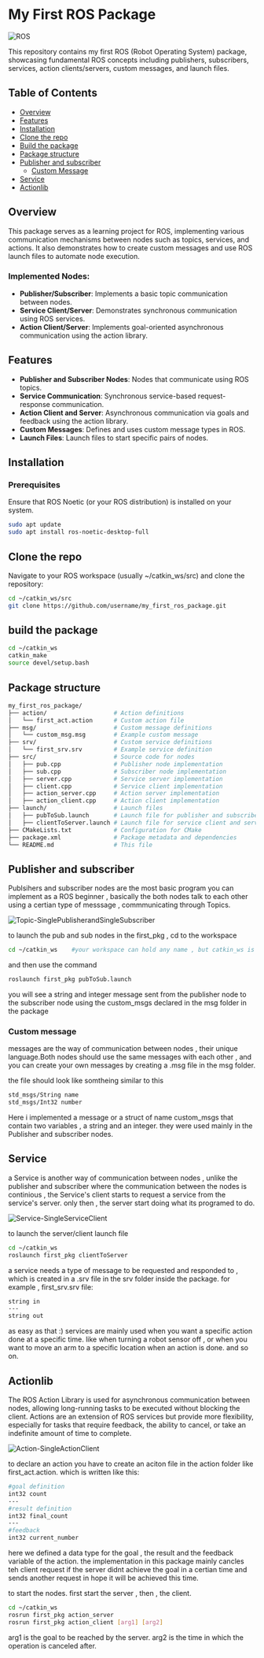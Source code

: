 # My First ROS Package

![ROS](https://img.shields.io/badge/ROS-Noetic-blue)

This repository contains my first ROS (Robot Operating System) package, showcasing fundamental ROS concepts including publishers, subscribers, services, action clients/servers, custom messages, and launch files.

## Table of Contents
- [Overview](#overview)
- [Features](#features)
- [Installation](#installation)
- [Clone the repo](#clone-the-repo)
- [Build the package](#build-the-package)
- [Package structure](#package-structure)
- [Publisher and subscriber](#publisher-and-subscriber)
  - [Custom Message](#custom-message)
- [Service](#service)
- [Actionlib](#actionlib)

## Overview
This package serves as a learning project for ROS, implementing various communication mechanisms between nodes such as topics, services, and actions. It also demonstrates how to create custom messages and use ROS launch files to automate node execution.

### Implemented Nodes:
- **Publisher/Subscriber**: Implements a basic topic communication between nodes.
- **Service Client/Server**: Demonstrates synchronous communication using ROS services.
- **Action Client/Server**: Implements goal-oriented asynchronous communication using the action library.

## Features
- **Publisher and Subscriber Nodes**: Nodes that communicate using ROS topics.
- **Service Communication**: Synchronous service-based request-response communication.
- **Action Client and Server**: Asynchronous communication via goals and feedback using the action library.
- **Custom Messages**: Defines and uses custom message types in ROS.
- **Launch Files**: Launch files to start specific pairs of nodes.

## Installation

### Prerequisites
Ensure that ROS Noetic (or your ROS distribution) is installed on your system.

```bash
sudo apt update
sudo apt install ros-noetic-desktop-full
```
## Clone the repo
Navigate to your ROS workspace (usually ~/catkin_ws/src) and clone the repository:
```bash
cd ~/catkin_ws/src
git clone https://github.com/username/my_first_ros_package.git
```
## build the package
```bash
cd ~/catkin_ws
catkin_make
source devel/setup.bash
```
## Package structure
```bash
my_first_ros_package/
├── action/                   # Action definitions
│   └── first_act.action      # Custom action file
├── msg/                      # Custom message definitions
│   └── custom_msg.msg        # Example custom message
├── srv/                      # Custom service definitions
│   └── first_srv.srv         # Example service definition
├── src/                      # Source code for nodes
│   ├── pub.cpp               # Publisher node implementation
│   ├── sub.cpp               # Subscriber node implementation
│   ├── server.cpp            # Service server implementation
│   ├── client.cpp            # Service client implementation
│   ├── action_server.cpp     # Action server implementation
│   ├── action_client.cpp     # Action client implementation
├── launch/                   # Launch files
│   ├── pubToSub.launch       # Launch file for publisher and subscriber
│   ├── clientToServer.launch # Launch file for service client and server
├── CMakeLists.txt            # Configuration for CMake
├── package.xml               # Package metadata and dependencies
└── README.md                 # This file
```
## Publisher and subscriber
Publsihers and subscriber nodes are the most basic program you can implement as a ROS beginner , basically the both  nodes talk to each other using a certian type of messsage , commmunicating through Topics.

![Topic-SinglePublisherandSingleSubscriber](https://github.com/user-attachments/assets/6fedf89a-48be-42cc-a9e8-a76d5073afb3)

to launch the pub and sub nodes in the first_pkg ,  cd to the workspace
```bash
cd ~/catkin_ws    #your workspace can hold any name , but catkin_ws is the usual
```
and then use the command 
```bash
roslaunch first_pkg pubToSub.launch
```
you will see a string and integer message sent from the publisher node to the subscriber node using the custom_msgs declared in the msg folder in the package

### Custom message
messages are the way of communication between nodes , their unique language.Both nodes should use the same messages with each other , and you can create your own messages
by creating a .msg file in the msg folder.

the file should look like somtheing similar to this

```bash
std_msgs/String name
std_msgs/Int32 number
```
Here i implemented a message or a struct of name custom_msgs that contain two variables , a string and an integer.
they were used mainly in the Publisher and subscriber nodes.

## Service
a Service is another way of communication between nodes , unlike the publisher and subscriber where the communication between the nodes is continious , the Service's client starts to request a service from the service's server. only then ,  the server start doing what its programed to do.

![Service-SingleServiceClient](https://github.com/user-attachments/assets/7336bbe2-429f-484e-a954-03831953b978)

to launch the server/client launch file 
```bash
cd ~/catkin_ws
roslaunch first_pkg clientToServer
```
a service needs a type of message to be requested and responded to , which is created in a .srv file in the srv folder inside the package.
for example , first_srv.srv file:
```bash
string in
---
string out
```
as easy as that :)
services are mainly used when you want a specific action done at a specific time.
like when turning a robot sensor off , or when you want to move an arm to a specific location when an action is done.
and so on.

## Actionlib
The ROS Action Library is used for asynchronous communication between nodes, allowing long-running tasks to be executed without blocking the client. Actions are an extension of ROS services but provide more flexibility, especially for tasks that require feedback, the ability to cancel, or take an indefinite amount of time to complete.

![Action-SingleActionClient](https://github.com/user-attachments/assets/7895183a-af8b-4359-94c7-2fa259920db5)

to declare an action you have to create an aciton file in the action folder like first_act.action.
which is written like this: 

```bash
#goal definition
int32 count
---
#result definition
int32 final_count
---
#feedback
int32 current_number
```
here we defined a data type for the goal , the result and the feedback variable of the action.
the implementation in this package mainly cancles teh client request if the server didnt achieve the goal in a certian time and sends another request in hope it will be achieved this time.

to start the nodes. first start the server , then , the client.
```bash
cd ~/catkin_ws
rosrun first_pkg action_server
rosrun first_pkg action_client [arg1] [arg2]
```
arg1 is the goal to be reached by the server.
arg2 is the time in which the operation is canceled after.
